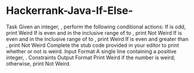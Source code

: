 # Hackerrank-Java-If-Else-
Task Given an integer, , perform the following conditional actions:  If  is odd, print Weird If  is even and in the inclusive range of  to , print Not Weird If  is even and in the inclusive range of  to , print Weird If  is even and greater than , print Not Weird Complete the stub code provided in your editor to print whether or not  is weird.  Input Format  A single line containing a positive integer, .  Constraints  Output Format  Print Weird if the number is weird; otherwise, print Not Weird.
